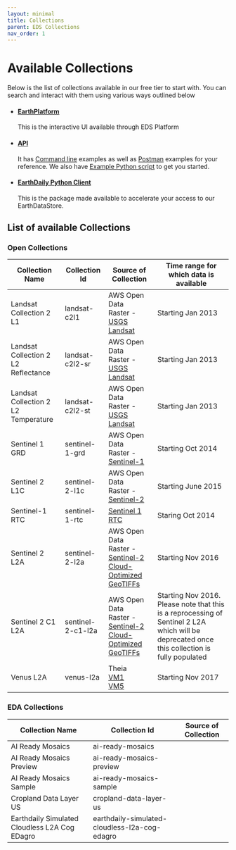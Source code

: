 ```yaml
---
layout: minimal
title: Collections
parent: EDS Collections
nav_order: 1
---
```


# Available Collections 

Below is the list of collections available in our free tier to start with. You can search and interact with them using various ways outlined below
* #### [EarthPlatform](../Console/CatalogUI.md)
     This is the interactive UI available through EDS Platform  
* #### [API](../API/APIUsage/Endpoints.md) 
    It has [Command line](../API/APIUsage/CommandLine.md) examples as well as [Postman](../API/APIUsage/Postman.md) examples for your reference. We also have [Example Python script](../API/APIUsage/Python.md) to get you started.
* #### [EarthDaily Python Client](https://github.com/earthdaily/earthdaily-python-client)
     This is the package made available to accelerate your access to our EarthDataStore. 

## List of available Collections

### Open Collections

| Collection Name |  Collection Id          |    Source of Collection | Time range for which data is available | 
|------------------------|--------------------|--------------------------|--------------------------------------------------------|
| Landsat Collection 2 L1   | landsat-c2l1        | AWS Open Data <br> Raster - [USGS Landsat](https://registry.opendata.aws/usgs-landsat/)                        |                          Starting Jan 2013                            |    
| Landsat Collection 2 L2 Reflectance  | landsat-c2l2-sr        | AWS Open Data <br> Raster - [USGS Landsat](https://registry.opendata.aws/usgs-landsat/)                        |                          Starting Jan 2013                            |    
| Landsat Collection 2 L2 Temperature  | landsat-c2l2-st       | AWS Open Data <br> Raster - [USGS Landsat](https://registry.opendata.aws/usgs-landsat/)                        |                          Starting Jan 2013                            |    
| Sentinel 1 GRD    |    sentinel-1-grd    | AWS Open Data <br> Raster - [Sentinel-1](https://registry.opendata.aws/sentinel-1/)  | Starting Oct 2014 |
| Sentinel 2 L1C    |    sentinel-2-l1c    | AWS Open Data <br> Raster - [Sentinel-2](https://registry.opendata.aws/sentinel-2/) | Starting June 2015  |
| Sentinel-1 RTC    |    sentinel-1-rtc    | [Sentinel 1 RTC](https://planetarycomputer.microsoft.com/dataset/sentinel-1-rtc)   |   Staring Oct 2014  | 
| Sentinel 2 L2A    |    sentinel-2-l2a    | AWS Open Data <br> Raster - [Sentinel-2 Cloud-Optimized GeoTIFFs](https://registry.opendata.aws/sentinel-2-l2a-cogs/)     | Starting Nov 2016 |
| Sentinel 2 C1 L2A   |    sentinel-2-c1-l2a    | AWS Open Data <br> Raster - [Sentinel-2 Cloud-Optimized GeoTIFFs](https://registry.opendata.aws/sentinel-2-l2a-cogs/)     | Starting Nov 2016. Please note that this is a reprocessing of Sentinel 2 L2A which will be deprecated once this collection is fully populated|
| Venus L2A    |    venus-l2a     | Theia <br> [VM1](https://theia.cnes.fr/atdistrib/rocket/#/search?page=1928&collection=VENUS&processingLevel=LEVEL2A) <br> [VM5](https://theia.cnes.fr/atdistrib/rocket/#/search?page=42&collection=VENUSVM05&platform=VENUS&processingLevel=LEVEL2A)    |    Starting Nov 2017   |

### EDA Collections

| Collection Name |  Collection Id |    Source of Collection | 
|------------------------|-------------|--------------------------|
| AI Ready Mosaics      |    ai-ready-mosaics   |                               |
| AI Ready Mosaics Preview      |    ai-ready-mosaics-preview   |                    |
| AI Ready Mosaics Sample      |    ai-ready-mosaics-sample   |                 |
| Cropland Data Layer US      |    cropland-data-layer-us   |              |
| Earthdaily Simulated Cloudless L2A Cog EDagro   |    earthdaily-simulated-cloudless-l2a-cog-edagro     |